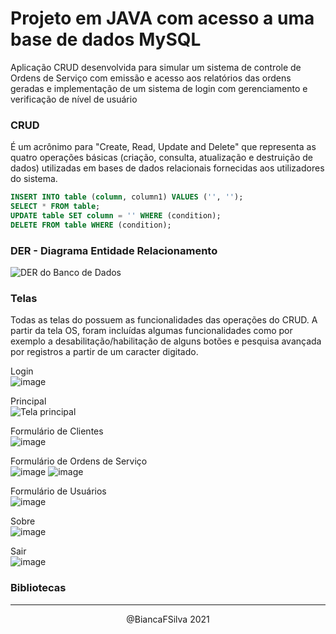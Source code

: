 # Projeto em JAVA com acesso a uma base de dados MySQL
Aplicação CRUD desenvolvida para simular um sistema de controle de Ordens de Serviço com emissão e acesso aos relatórios das ordens geradas e implementação de um sistema de login com gerenciamento e verificação de nível de usuário 

### CRUD 
É um acrônimo para "Create, Read, Update and Delete" que representa as quatro operações básicas (criação, consulta, atualização e destruição de dados) utilizadas em bases de dados relacionais fornecidas aos utilizadores do sistema.



```sql
INSERT INTO table (column, column1) VALUES ('', '');
SELECT * FROM table;
UPDATE table SET column = '' WHERE (condition);
DELETE FROM table WHERE (condition);
```

### DER - Diagrama Entidade Relacionamento
![DER do Banco de Dados](https://user-images.githubusercontent.com/60801421/141180225-51fd84e3-3cc9-44d6-8261-bb39044275a2.png)

### Telas
Todas as telas do possuem as funcionalidades das operações do CRUD. A partir da tela OS, foram incluídas algumas funcionalidades como por exemplo a desabilitação/habilitação de alguns botões e pesquisa avançada por registros a partir de um caracter digitado.

Login <br>
![image](https://user-images.githubusercontent.com/60801421/144069040-575a317f-de72-48b9-bfd9-4c952bcdde37.png)

Principal <br> 
![Tela principal](https://user-images.githubusercontent.com/60801421/144068562-e1cbdbd4-5341-4273-a2d0-2cff047a6ddc.png)

Formulário de Clientes <br> 
![image](https://user-images.githubusercontent.com/60801421/144070143-98b91376-6bfb-4924-9b60-4207c2713d91.png)

Formulário de Ordens de Serviço <br>
![image](https://user-images.githubusercontent.com/60801421/144070537-b9ce8aa4-e9dd-4053-bbda-23d1d8b016a0.png)
![image](https://user-images.githubusercontent.com/60801421/144070939-aee5b7e9-85c9-4cb1-b961-c084b88ce3a3.png)

Formulário de Usuários <br>
![image](https://user-images.githubusercontent.com/60801421/144069897-42db6371-1915-4df0-9a59-1498536d190a.png)

Sobre <br> 
![image](https://user-images.githubusercontent.com/60801421/144068755-a2903061-6566-44d3-8fbf-4d1089797783.png)

Sair <br> 
![image](https://user-images.githubusercontent.com/60801421/144068848-866da3d9-4288-4c22-9ce1-51db7abf4af2.png)

### Bibliotecas

---
<p align="center"> @BiancaFSilva 2021 </p>
